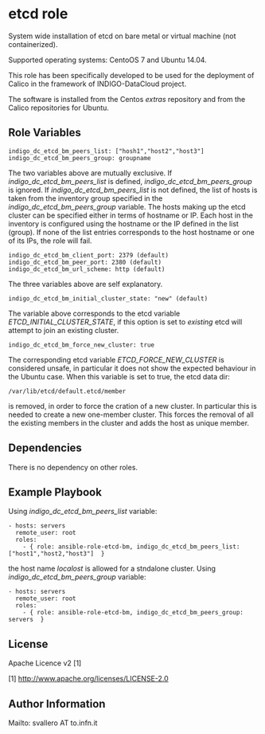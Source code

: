 etcd role
=========

System wide installation of etcd on bare metal or virtual machine (not containerized).

Supported operating systems: CentoOS 7 and Ubuntu 14.04. 

This role has been specifically developed to be used for the deployment of Calico in the framework of INDIGO-DataCloud project.


The software is installed from the Centos *extras* repository and from the Calico repositories for Ubuntu.

Role Variables
--------------

    indigo_dc_etcd_bm_peers_list: ["hosh1","host2","host3"]
    indigo_dc_etcd_bm_peers_group: groupname

The two variables above are mutually exclusive. If *indigo_dc_etcd_bm_peers_list* is defined, *indigo_dc_etcd_bm_peers_group* is ignored. 
If *indigo_dc_etcd_bm_peers_list* is not defined, the list of hosts is taken from the inventory group specified in the *indigo_dc_etcd_bm_peers_group* variable. 
The hosts making up the etcd cluster can be specified either in terms of hostname or IP. 
Each host in the inventory is configured using the hostname or the IP defined in the list (group). If none of the list entries corresponds to the host hostname or one of its IPs, the role will fail.

    indigo_dc_etcd_bm_client_port: 2379 (default)
    indigo_dc_etcd_bm_peer_port: 2380 (default)
    indigo_dc_etcd_bm_url_scheme: http (default)

The three variables above are self explanatory. 

    indigo_dc_etcd_bm_initial_cluster_state: "new" (default)
The variable above corresponds to the etcd variable *ETCD_INITIAL_CLUSTER_STATE*, if this option is set to *existing* etcd will attempt to join an existing cluster.

    indigo_dc_etcd_bm_force_new_cluster: true
The corresponding etcd variable  *ETCD_FORCE_NEW_CLUSTER* is considered unsafe, in particular it does not show the expected behaviour in the Ubuntu case. When this variable is set to true, the etcd data dir:

    /var/lib/etcd/default.etcd/member
    
is removed, in order to force the cration of a new cluster. In particular this is needed to create a new one-member cluster. This forces the removal of all the existing members in the cluster and adds the host as unique member. 

Dependencies
------------

There is no dependency on other roles. 

Example Playbook
----------------

Using *indigo_dc_etcd_bm_peers_list* variable:

    - hosts: servers
      remote_user: root
      roles:
        - { role: ansible-role-etcd-bm, indigo_dc_etcd_bm_peers_list: ["host1","host2,"host3"]  }
   
the host name *localost* is allowed for a stndalone cluster.
Using *indigo_dc_etcd_bm_peers_group* variable:

    - hosts: servers
      remote_user: root
      roles:
        - { role: ansible-role-etcd-bm, indigo_dc_etcd_bm_peers_group: servers  }

License
-------

Apache Licence v2 [1]

[1] http://www.apache.org/licenses/LICENSE-2.0

Author Information
------------------

Mailto: svallero AT to.infn.it

